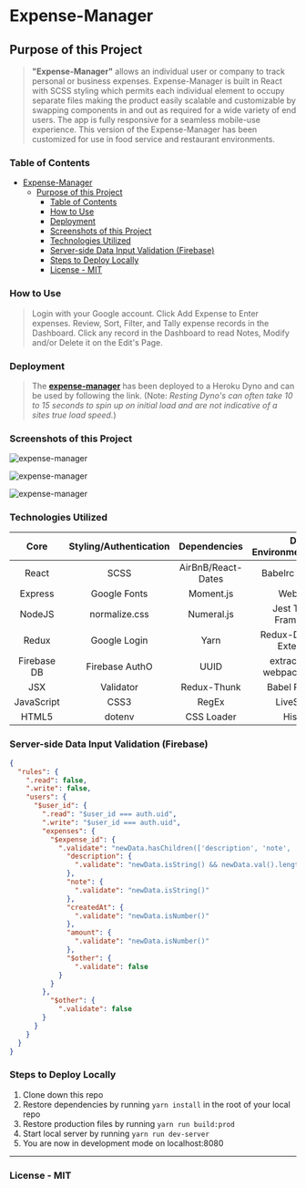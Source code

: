 # Expense-Manager

## Purpose of this Project

>**"Expense-Manager"** allows an individual user or company to track personal or business expenses. Expense-Manager is built in React with SCSS styling which permits each individual element to occupy separate files making the product easily scalable and customizable by swapping components in and out as required for a wide variety of end users. The app is fully responsive for a seamless mobile-use experience. This version of the Expense-Manager has been customized for use in food service and restaurant environments.

### Table of Contents

- [Expense-Manager](#expense-manager)
  - [Purpose of this Project](#purpose-of-this-project)
    - [Table of Contents](#table-of-contents)
    - [How to Use](#how-to-use)
    - [Deployment](#deployment)
    - [Screenshots of this Project](#screenshots-of-this-project)
    - [Technologies Utilized](#technologies-utilized)
    - [Server-side Data Input Validation (Firebase)](#server-side-data-input-validation-firebase)
    - [Steps to Deploy Locally](#steps-to-deploy-locally)
    - [License -  MIT](#license---mit)

### How to Use

>Login with your Google account. Click Add Expense to Enter expenses. Review, Sort, Filter, and Tally expense records in the Dashboard. Click any record in the Dashboard to read Notes, Modify and/or Delete it on the Edit's Page.

### Deployment

 >The **[expense-manager](https://expense-manager3.herokuapp.com/ "expense-manager")** has been deployed to a Heroku Dyno and can be used by following the link. (Note: *Resting Dyno's can often take 10 to 15 seconds to spin up on initial load and are not indicative of a sites true load speed.*)

### Screenshots of this Project

![expense-manager](https://raw.github.com/captnwalker/expense-manager/master/screenshots/screenshot1.png "expense-manager")

![expense-manager](https://raw.github.com/captnwalker/expense-manager/master/screenshots/screenshot2.gif "expense-manager")

![expense-manager](https://raw.github.com/captnwalker/expense-manager/master/screenshots/screenshot5.jpg "expense-manager")

### Technologies Utilized

| Core | Styling/Authentication | Dependencies | Dev Environment/Testing
| :---: | :---: | :---: | :---: |
| React | SCSS | AirBnB/React-Dates | Babelrc Compiler
| Express | Google Fonts | Moment.js | WebPack
| NodeJS | normalize.css | Numeral.js | Jest Testing Framework
| Redux | Google Login | Yarn | Redux-Devtools-Extension
| Firebase DB | Firebase AuthO | UUID | extract-text-webpack-plugin
| JSX | Validator | Redux-Thunk | Babel Poly-Fill
| JavaScript | CSS3 | RegEx | LiveServer |
| HTML5 | dotenv | CSS Loader | History |

### Server-side Data Input Validation (Firebase)

```json
{
  "rules": {
    ".read": false,
    ".write": false,
    "users": {
      "$user_id": {
        ".read": "$user_id === auth.uid",
        ".write": "$user_id === auth.uid",
        "expenses": {
          "$expense_id": {
            ".validate": "newData.hasChildren(['description', 'note', 'createdAt', 'amount'])",
              "description": {
                ".validate": "newData.isString() && newData.val().length > 0"
              },
              "note": {
                ".validate": "newData.isString()"
              },
              "createdAt": {
                ".validate": "newData.isNumber()"
              },
              "amount": {
                ".validate": "newData.isNumber()"
              },
              "$other": {
            	".validate": false
          	}
          }
        },
          "$other": {
            ".validate": false
        }
      }
    }
  }
}
```

### Steps to Deploy Locally

1. Clone down this repo
2. Restore dependencies by running `yarn install` in the root of your local repo
3. Restore production files by running `yarn run build:prod`
4. Start local server by running `yarn run dev-server`
5. You are now in development mode on localhost:8080

---

### License -  MIT